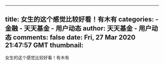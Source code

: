 
---
title: 女生的这个感觉比较好看！有木有
categories: 
    - 金融
    - 天天基金 - 用户动态
author: 天天基金 - 用户动态
comments: false
date: Fri, 27 Mar 2020 21:47:57 GMT
thumbnail: 
---

<div>   
女生的这个感觉比较好看！有木有  
</div>
            